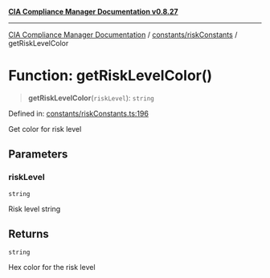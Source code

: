 [**CIA Compliance Manager Documentation v0.8.27**](../../../README.md)

***

[CIA Compliance Manager Documentation](../../../modules.md) / [constants/riskConstants](../README.md) / getRiskLevelColor

# Function: getRiskLevelColor()

> **getRiskLevelColor**(`riskLevel`): `string`

Defined in: [constants/riskConstants.ts:196](https://github.com/Hack23/cia-compliance-manager/blob/26bb73ca86d23be8656cdd29d12202323a449310/src/constants/riskConstants.ts#L196)

Get color for risk level

## Parameters

### riskLevel

`string`

Risk level string

## Returns

`string`

Hex color for the risk level
